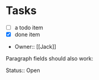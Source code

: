 # Tasks

- [ ] a todo item
- [x] done item
- Owner:: [[Jack]]

Paragraph fields should also work:

Status:: Open
